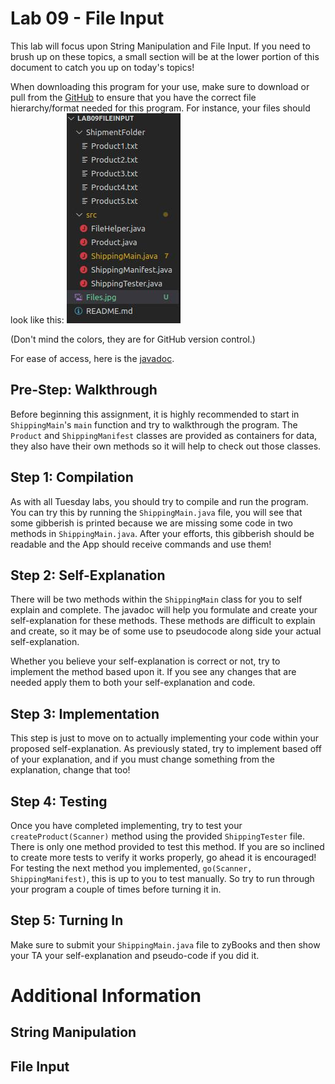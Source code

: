 # Lab 09 - File Input
This lab will focus upon String Manipulation and File Input. If you need to brush up on these topics, a small section will be at the lower portion of this document to catch you up on today's topics!

When downloading this program for your use, make sure to download or pull from the [GitHub](https://github.com/CSU-CompSci-CS163-4/Lab09FileInput) to ensure that you have the correct file hierarchy/format needed for this program. For instance, your files should look like this: ![Files](./Files.jpg "Files") 

(Don't mind the colors, they are for GitHub version control.)

For ease of access, here is the [javadoc](https://www.cs.colostate.edu/~cs163/javadoc/lab09/package-summary.html).

## Pre-Step: Walkthrough
Before beginning this assignment, it is highly recommended to start in `ShippingMain`'s `main` function and try to walkthrough the program. The `Product` and `ShippingManifest` classes are provided as containers for data, they also have their own methods so it will help to check out those classes.

## Step 1: Compilation
As with all Tuesday labs, you should try to compile and run the program. You can try this by running the `ShippingMain.java` file, you will see that some gibberish is printed because we are missing some code in two methods in `ShippingMain.java`. After your efforts, this gibberish should be readable and the App should receive commands and use them!

## Step 2: Self-Explanation
There will be two methods within the `ShippingMain` class for you to self explain and complete. The javadoc will help you formulate and create your self-explanation for these methods. These methods are difficult to explain and create, so it may be of some use to pseudocode along side your actual self-explanation.

Whether you believe your self-explanation is correct or not, try to implement the method based upon it. If you see any changes that are needed apply them to both your self-explanation and code.

## Step 3: Implementation
This step is just to move on to actually implementing your code within your proposed self-explanation. As previously stated, try to implement based off of your explanation, and if you must change something from the explanation, change that too!

## Step 4: Testing
Once you have completed implementing, try to test your `createProduct(Scanner)` method using the provided `ShippingTester` file. There is only one method provided to test this method. If you are so inclined to create more tests to verify it works properly, go ahead it is encouraged!
For testing the next method you implemented, `go(Scanner, ShippingManifest)`, this is up to you to test manually. So try to run through your program a couple of times before turning it in.

## Step 5: Turning In
Make sure to submit your `ShippingMain.java` file to zyBooks and then show your TA your self-explanation and pseudo-code if you did it. 

# Additional Information
## String Manipulation

## File Input